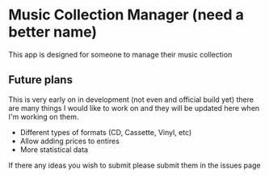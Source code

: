# Music Collection Manager (need a better name)

This app is designed for someone to manage their music collection

## Future plans

This is very early on in development (not even and official build yet) there are many things I would like to work on and they will be updated here when I'm working on them.
- Different types of formats (CD, Cassette, Vinyl, etc)
- Allow adding prices to entires
- More statistical data

If there any ideas you wish to submit please submit them in the issues page
